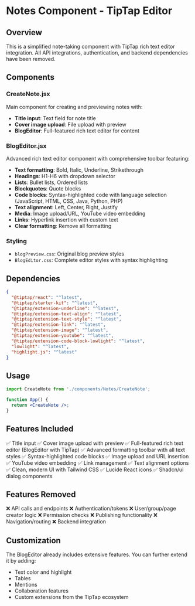 # Notes Component - TipTap Editor

## Overview
This is a simplified note-taking component with TipTap rich text editor integration. All API integrations, authentication, and backend dependencies have been removed.

## Components

### CreateNote.jsx
Main component for creating and previewing notes with:
- **Title input**: Text field for note title
- **Cover image upload**: File upload with preview
- **BlogEditor**: Full-featured rich text editor for content

### BlogEditor.jsx
Advanced rich text editor component with comprehensive toolbar featuring:
- **Text formatting**: Bold, Italic, Underline, Strikethrough
- **Headings**: H1-H6 with dropdown selector
- **Lists**: Bullet lists, Ordered lists
- **Blockquotes**: Quote blocks
- **Code blocks**: Syntax-highlighted code with language selection (JavaScript, HTML, CSS, Java, Python, PHP)
- **Text alignment**: Left, Center, Right, Justify
- **Media**: Image upload/URL, YouTube video embedding
- **Links**: Hyperlink insertion with custom text
- **Clear formatting**: Remove all formatting

### Styling
- `blogPreview.css`: Original blog preview styles
- `BlogEditor.css`: Complete editor styles with syntax highlighting

## Dependencies
```json
{
  "@tiptap/react": "^latest",
  "@tiptap/starter-kit": "^latest",
  "@tiptap/extension-underline": "^latest",
  "@tiptap/extension-text-align": "^latest",
  "@tiptap/extension-text-style": "^latest",
  "@tiptap/extension-link": "^latest",
  "@tiptap/extension-image": "^latest",
  "@tiptap/extension-youtube": "^latest",
  "@tiptap/extension-code-block-lowlight": "^latest",
  "lowlight": "^latest",
  "highlight.js": "^latest"
}
```

## Usage
```jsx
import CreateNote from './components/Notes/CreateNote';

function App() {
  return <CreateNote />;
}
```

## Features Included
✅ Title input
✅ Cover image upload with preview
✅ Full-featured rich text editor (BlogEditor with TipTap)
✅ Advanced formatting toolbar with all text styles
✅ Syntax-highlighted code blocks
✅ Image upload and URL insertion
✅ YouTube video embedding
✅ Link management
✅ Text alignment options
✅ Clean, modern UI with Tailwind CSS
✅ Lucide React icons
✅ Shadcn/ui dialog components

## Features Removed
❌ API calls and endpoints
❌ Authentication/tokens
❌ User/group/page creator logic
❌ Permission checks
❌ Publishing functionality
❌ Navigation/routing
❌ Backend integration

## Customization
The BlogEditor already includes extensive features. You can further extend it by adding:
- Text color and highlight
- Tables
- Mentions
- Collaboration features
- Custom extensions from the TipTap ecosystem
